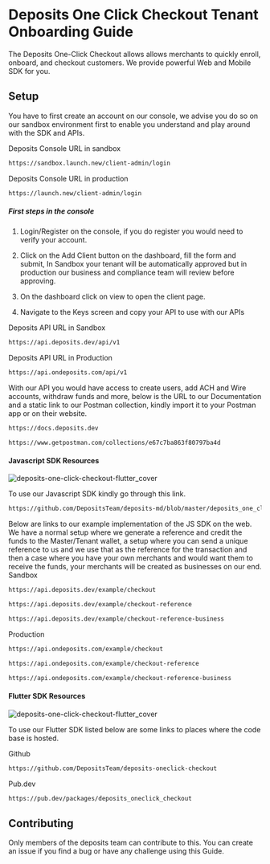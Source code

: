 
# Deposits One Click Checkout Tenant Onboarding Guide



The Deposits One-Click Checkout allows allows merchants to quickly enroll, onboard, and checkout customers. We provide powerful Web and Mobile SDK for you.

  

## Setup
You have to first create an account on our console, we advise you do so on our sandbox environment first to enable you understand and play around with the SDK and APIs.

Deposits Console URL in sandbox
```sh
https://sandbox.launch.new/client-admin/login
```
Deposits Console URL in production
```sh
https://launch.new/client-admin/login
```

##### First steps in the console

1. Login/Register on the console, if you do register you would need to verify your account.

2. Click on the Add Client button on the dashboard, fill the form and submit, In Sandbox your tenant will be automatically approved but in production our business and compliance team will review before approving.
3. On the dashboard click on view to open the client page.
4. Navigate to the Keys screen and copy your API to use with our APIs

Deposits API URL in Sandbox
```sh
https://api.deposits.dev/api/v1
```
Deposits API URL in Production
```sh
https://api.ondeposits.com/api/v1
```

With our API you would have access to create users, add ACH and Wire accounts, withdraw funds and more, below is the URL to our Documentation and a static link to our Postman collection, kindly import it to your Postman app or on their website.
  
```sh
https://docs.deposits.dev
```

```
https://www.getpostman.com/collections/e67c7ba863f80797ba4d
```

#### Javascript SDK Resources

![deposits-one-click-checkout-flutter_cover](https://assets.ondeposits.com/img/checkout/sdk-banner-js.png)

To use our Javascript SDK kindly go through this link.
```sh
https://github.com/DepositsTeam/deposits-md/blob/master/deposits_one_click_checkout_web_sdk.md
```

Below are links to our example implementation of the JS SDK on the web. We have a normal setup where we generate a reference and credit the funds to the Master/Tenant wallet, a setup where you can send a unique reference to us and we use that as the reference for the transaction and then a case where you have your own merchants and would want them to receive the funds, your merchants will be created as businesses on our end.
Sandbox
```sh
https://api.deposits.dev/example/checkout
```
```sh
https://api.deposits.dev/example/checkout-reference
```
```sh
https://api.deposits.dev/example/checkout-reference-business
```
Production
```sh
https://api.ondeposits.com/example/checkout
```
```sh
https://api.ondeposits.com/example/checkout-reference
```
```sh
https://api.ondeposits.com/example/checkout-reference-business
```
#### Flutter SDK Resources

![deposits-one-click-checkout-flutter_cover](https://assets.ondeposits.com/img/checkout/sdk-banner.png)

To use our Flutter SDK listed below are some links to places where the code base is hosted.

Github
```sh
https://github.com/DepositsTeam/deposits-oneclick-checkout
```
Pub.dev
```sh
https://pub.dev/packages/deposits_oneclick_checkout
```

## Contributing

Only members of the deposits team can contribute to this. You can create an issue if you find a bug or have any challenge using this Guide.